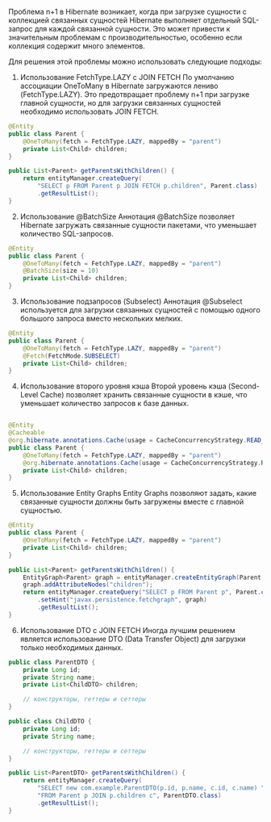 Проблема n+1 в Hibernate возникает, когда при загрузке сущности с коллекцией связанных сущностей Hibernate выполняет отдельный SQL-запрос для каждой связанной сущности. Это может привести к значительным проблемам с производительностью, особенно если коллекция содержит много элементов.

Для решения этой проблемы можно использовать следующие подходы:

1. Использование FetchType.LAZY с JOIN FETCH
По умолчанию ассоциации OneToMany в Hibernate загружаются лениво (FetchType.LAZY). Это предотвращает проблему n+1 при загрузке главной сущности, но для загрузки связанных сущностей необходимо использовать JOIN FETCH.

```java
@Entity
public class Parent {
    @OneToMany(fetch = FetchType.LAZY, mappedBy = "parent")
    private List<Child> children;
}

public List<Parent> getParentsWithChildren() {
    return entityManager.createQuery(
        "SELECT p FROM Parent p JOIN FETCH p.children", Parent.class)
        .getResultList();
}
```

2. Использование @BatchSize
Аннотация @BatchSize позволяет Hibernate загружать связанные сущности пакетами, что уменьшает количество SQL-запросов.

```java
@Entity
public class Parent {
    @OneToMany(fetch = FetchType.LAZY, mappedBy = "parent")
    @BatchSize(size = 10)
    private List<Child> children;
}
```

3. Использование подзапросов (Subselect)
Аннотация @Subselect используется для загрузки связанных сущностей с помощью одного большого запроса вместо нескольких мелких.

```java
@Entity
public class Parent {
    @OneToMany(fetch = FetchType.LAZY, mappedBy = "parent")
    @Fetch(FetchMode.SUBSELECT)
    private List<Child> children;
}
```


4. Использование второго уровня кэша
Второй уровень кэша (Second-Level Cache) позволяет хранить связанные сущности в кэше, что уменьшает количество запросов к базе данных.

```java

@Entity
@Cacheable
@org.hibernate.annotations.Cache(usage = CacheConcurrencyStrategy.READ_WRITE)
public class Parent {
    @OneToMany(fetch = FetchType.LAZY, mappedBy = "parent")
    @org.hibernate.annotations.Cache(usage = CacheConcurrencyStrategy.READ_WRITE)
    private List<Child> children;
}
```

5. Использование Entity Graphs
Entity Graphs позволяют задать, какие связанные сущности должны быть загружены вместе с главной сущностью.

```java
@Entity
public class Parent {
    @OneToMany(fetch = FetchType.LAZY, mappedBy = "parent")
    private List<Child> children;
}

public List<Parent> getParentsWithChildren() {
    EntityGraph<Parent> graph = entityManager.createEntityGraph(Parent.class);
    graph.addAttributeNodes("children");
    return entityManager.createQuery("SELECT p FROM Parent p", Parent.class)
        .setHint("javax.persistence.fetchgraph", graph)
        .getResultList();
}
```


6. Использование DTO с JOIN FETCH
Иногда лучшим решением является использование DTO (Data Transfer Object) для загрузки только необходимых данных.

```java
public class ParentDTO {
    private Long id;
    private String name;
    private List<ChildDTO> children;

    // конструкторы, геттеры и сеттеры
}

public class ChildDTO {
    private Long id;
    private String name;

    // конструкторы, геттеры и сеттеры
}

public List<ParentDTO> getParentsWithChildren() {
    return entityManager.createQuery(
        "SELECT new com.example.ParentDTO(p.id, p.name, c.id, c.name) " +
        "FROM Parent p JOIN p.children c", ParentDTO.class)
        .getResultList();
}
```






